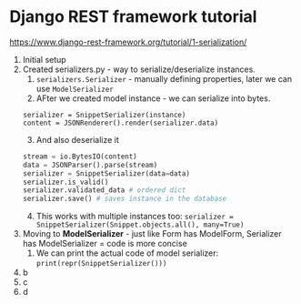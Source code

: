 # Django REST framework tutorial

https://www.django-rest-framework.org/tutorial/1-serialization/

1. Initial setup
2. Created serializers.py - way to serialize/deserialize instances.
    1. `serializers.Serializer` - manually defining properties, later we can use `ModelSerializer`
    2. AFter we created model instance - we can serialize into bytes.
   ```python3
   serializer = SnippetSerializer(instance)
   content = JSONRenderer().render(serializer.data)
   ```
    3. And also deserialize it
   ```python
   stream = io.BytesIO(content)
   data = JSONParser().parse(stream)
   serializer = SnippetSerializer(data=data)
   serializer.is_valid()
   serializer.validated_data # ordered dict
   serializer.save() # saves instance in the database
   ```
    4. This works with multiple instances too: `serializer = SnippetSerializer(Snippet.objects.all(), many=True)`
3. Moving to **ModelSerializer** - just like Form has ModelForm, Serializer has ModelSerializer = code is more concise
   1. We can print the actual code of model serializer: `print(repr(SnippetSerializer()))`
4. b
5. c
6. d